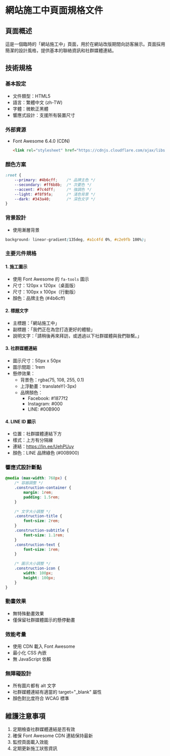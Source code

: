 # 網站施工中頁面規格文件

## 頁面概述
這是一個臨時的「網站施工中」頁面，用於在網站改版期間向訪客展示。頁面採用簡潔的設計風格，提供基本的聯絡資訊和社群媒體連結。

## 技術規格

### 基本設定
- 文件類型：HTML5
- 語言：繁體中文 (zh-TW)
- 字體：微軟正黑體
- 響應式設計：支援所有裝置尺寸

### 外部資源
- Font Awesome 6.4.0 (CDN)
  ```html
  <link rel="stylesheet" href="https://cdnjs.cloudflare.com/ajax/libs/font-awesome/6.4.0/css/all.min.css">
  ```

### 顏色方案
```css
:root {
    --primary: #4b6cff;    /* 品牌主色 */
    --secondary: #ff6b8b;  /* 次要色 */
    --accent: #7c4dff;     /* 強調色 */
    --light: #f8f9fa;      /* 淺色背景 */
    --dark: #343a40;       /* 深色文字 */
}
```

### 背景設計
- 使用漸層背景
```css
background: linear-gradient(135deg, #a1c4fd 0%, #c2e9fb 100%);
```

### 主要元件規格

#### 1. 施工圖示
- 使用 Font Awesome 的 `fa-tools` 圖示
- 尺寸：120px x 120px（桌面版）
- 尺寸：100px x 100px（行動版）
- 顏色：品牌主色 (#4b6cff)

#### 2. 標題文字
- 主標題：「網站施工中」
- 副標題：「我們正在為您打造更好的體驗」
- 說明文字：「請稍後再來拜訪，或透過以下社群媒體與我們聯繫。」

#### 3. 社群媒體連結
- 圖示尺寸：50px x 50px
- 圖示間距：1rem
- 懸停效果：
  - 背景色：rgba(75, 108, 255, 0.1)
  - 上浮動畫：translateY(-3px)
  - 品牌顏色：
    - Facebook: #1877f2
    - Instagram: #000
    - LINE: #00B900

#### 4. LINE ID 顯示
- 位置：社群媒體連結下方
- 樣式：上方有分隔線
- 連結：https://lin.ee/UehPUuy
- 顏色：LINE 品牌綠色 (#00B900)

### 響應式設計斷點
```css
@media (max-width: 768px) {
    /* 容器調整 */
    .construction-container {
        margin: 1rem;
        padding: 1.5rem;
    }
    
    /* 文字大小調整 */
    .construction-title {
        font-size: 2rem;
    }
    .construction-subtitle {
        font-size: 1.1rem;
    }
    .construction-text {
        font-size: 1rem;
    }
    
    /* 圖示大小調整 */
    .construction-icon {
        width: 100px;
        height: 100px;
    }
}
```

### 動畫效果
- 無特殊動畫效果
- 僅保留社群媒體圖示的懸停動畫

### 效能考量
- 使用 CDN 載入 Font Awesome
- 最小化 CSS 內嵌
- 無 JavaScript 依賴

### 無障礙設計
- 所有圖片都有 alt 文字
- 社群媒體連結有適當的 target="_blank" 屬性
- 顏色對比度符合 WCAG 標準

## 維護注意事項
1. 定期檢查社群媒體連結是否有效
2. 確保 Font Awesome CDN 連結保持最新
3. 監控頁面載入效能
4. 定期更新施工狀態資訊 